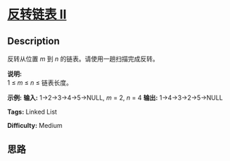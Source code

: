 # [反转链表 II][title]

## Description

反转从位置 _m_ 到 _n_ 的链表。请使用一趟扫描完成反转。

**说明:**  
1 ≤  _m_  ≤  _n_  ≤ 链表长度。

**示例:**
            **输入:** 1->2->3->4->5->NULL, _m_ = 2, _n_ = 4    **输出:** 1->4->3->2->5->NULL


**Tags:** Linked List

**Difficulty:** Medium

## 思路

[title]: https://leetcode-cn.com/problems/reverse-linked-list-ii
